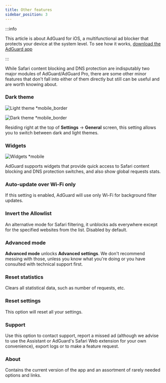 ```yaml
---
title: Other features
sidebar_position: 3
---
```


:::info

This article is about AdGuard for iOS, a multifunctional ad blocker that protects your device at the system level. To see how it works, [download the AdGuard app](https://agrd.io/download-kb-adblock)

:::

While Safari content blocking and DNS protection are indisputably two major modules of AdGuard/AdGuard Pro, there are some other minor features that don't fall into either of them directly but still can be useful and are worth knowing about.

### **Dark theme**

![Light theme *mobile_border](https://cdn.adtidy.org/blog/new/26vo4homelight.jpeg)

![Dark theme *mobile_border](https://cdn.adtidy.org/blog/new/bgko8homedark.jpeg)

Residing right at the top of **Settings** → **General** screen, this setting allows you to switch between dark and light themes.

### **Widgets**

![Widgets *mobile](https://cdn.adtidy.org/public/Adguard/Release_notes/iOS/v4.0/widget_en.jpg)

AdGuard supports widgets that provide quick access to Safari content blocking and DNS protection switches, and also show global requests stats.

### **Auto-update over Wi-Fi only**

If this setting is enabled, AdGuard will use only Wi-Fi for background filter updates.

### **Invert the Allowlist**

An alternative mode for Safari filtering, it unblocks ads everywhere except for the specified websites from the list. Disabled by default.

### **Advanced mode**

**Advanced mode** unlocks **Advanced settings**. We don't recommend messing with those, unless you know what you're doing or you have consulted with technical support first.

### **Reset statistics**

Clears all statistical data, such as number of requests, etc.

### **Reset settings**

This option will reset all your settings.

### **Support**

Use this option to contact support, report a missed ad (although we advise to use the Assistant or AdGuard's Safari Web extension for your own convenience), export logs or to make a feature request.

### **About**

Contains the current version of the app and an assortment of rarely needed options and links.
